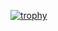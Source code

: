 
<!---
tarun02jain/tarun02jain is a ✨ special ✨ repository because its `README.md` (this file) appears on your GitHub profile.
You can click the Preview link to take a look at your changes.
--->
[![trophy](https://github-profile-trophy.vercel.app/tarun02jainryo-ma&theme=onedark)](https://github.com/ryo-ma/github-profile-trophy)
